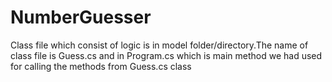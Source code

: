 # NumberGuesser

Class file which consist of logic is in model folder/directory.The name of class file is Guess.cs and in Program.cs which is main method we had used for calling the methods from Guess.cs class
